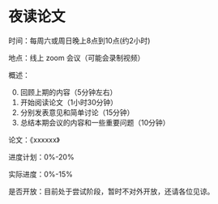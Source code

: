 # 夜读论文

时间：每周六或周日晚上8点到10点(约2小时)

地点：线上 zoom 会议（可能会录制视频）

概述：

 0. 回顾上期的内容（5分钟左右）
 1. 开始阅读论文（1小时30分钟）
 2. 分别发表意见和简单讨论（15分钟）
 3. 总结本期会议的内容和一些重要问题（10分钟）
 
论文：《xxxxxx》

进度计划：0%-20%

实际进度：0%-15%

是否开放：目前处于尝试阶段，暂时不对外开放，还请各位见谅。